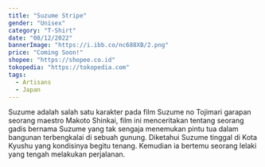 ```yaml
---
title: "Suzume Stripe"
gender: "Unisex"
category: "T-Shirt"
date: "08/12/2022"
bannerImage: "https://i.ibb.co/nc688XB/2.png"
price: "Coming Soon!"
shopee: "https://shopee.co.id"
tokopedia: "https://tokopedia.com"
tags:
  - Artisans
  - Japan
---
```


Suzume adalah salah satu karakter pada film Suzume no Tojimari garapan seorang maestro Makoto Shinkai, film ini menceritakan tentang seorang gadis bernama Suzume yang tak sengaja menemukan pintu tua dalam bangunan terbengkalai di sebuah gunung. Diketahui Suzume tinggal di Kota Kyushu yang kondisinya begitu tenang. Kemudian ia bertemu seorang lelaki yang tengah melakukan perjalanan.

